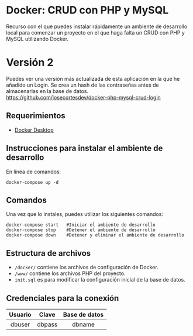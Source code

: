 # Docker: CRUD con PHP y MySQL 
Recurso con el que puedes instalar rápidamente un ambiente de desarrollo local para comenzar un proyecto en el que haga falta un CRUD con PHP y MySQL utilizando Docker.

# Versión 2
Puedes ver una versión más actualizada de esta aplicación en la que he añadido un Login. Se crea un hash de las contraseñas antes de almacenarlas en la base de datos.
https://github.com/josecortesdev/docker-php-mysql-crud-login

## Requerimientos
- [Docker Desktop](https://www.docker.com/products/docker-desktop)

## Instrucciones para instalar el ambiente de desarrollo
En línea de comandos:
```
docker-compose up -d
```

## Comandos
Una vez que lo instales, puedes utilizar los siguientes comandos:
```
docker-compose start   #Iniciar el ambiente de desarrollo
docker-compose stop    #Detener el ambiente de desarrollo
docker-compose down    #Detener y eliminar el ambiente de desarrollo
```
## Estructura de archivos
* ```/docker/``` contiene los archivos de configuración de Docker.
* ```/www/``` contiene los archivos PHP del proyecto.
* ```init.sql``` es para modificar la configuración inicial de la base de datos.

## Credenciales para la conexión
| Usuario | Clave | Base de datos |
| :-------------: | :-------------: | :-------------: |
| dbuser  | dbpass  | dbname  |
